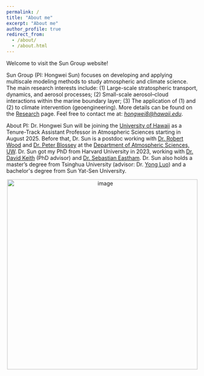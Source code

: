 ```yaml
---
permalink: /
title: "About me"
excerpt: "About me"
author_profile: true
redirect_from:
  - /about/
  - /about.html
---
```


Welcome to visit the Sun Group website! <br />

Sun Group (PI: Hongwei Sun) focuses on developing and applying multiscale modeling methods to study atmospheric and climate science. The main research interests include: (1) Large-scale stratospheric transport, dynamics, and aerosol processes; (2) Small-scale aerosol–cloud interactions within the marine boundary layer; (3) The application of (1) and (2) to climate intervention (geoengineering). More details can be found on the [Research](https://hongwei8sun.github.io/research/) page. Feel free to contact me at: *hongwei8@hawaii.edu*. <br />

About PI:
Dr. Hongwei Sun will be joining the [University of Hawaii](https://www.soest.hawaii.edu/atmo/index.php/2023/10/31/oceanography-atmospheric-sciences-more-highly-ranked-for-program-excellence/) as a Tenure-Track Assistant Professor in Atmospheric Sciences starting in August 2025. Before that, Dr. Sun is a postdoc working with [Dr. Robert Wood](https://atmos.uw.edu/faculty-and-research/core-faculty/robert-wood/) and [Dr. Peter Blossey](https://atmos.uw.edu/faculty-and-research/core-faculty/peter-blossey/) at the [Department of Atmospheric Sciences, UW](https://atmos.uw.edu/faculty-and-research/postdoctoral-researchers/). Dr. Sun got my PhD from Harvard University in 2023, working with [Dr. David Keith](https://keith.seas.harvard.edu/people/david-keith) (PhD advisor) and [Dr. Sebastian Eastham](https://globalchange.mit.edu/about-us/personnel/eastham-sebastian). Dr. Sun also holds a master’s degree from Tsinghua University (advisor: Dr. [Yong Luo](https://www.researchgate.net/profile/Yong-Luo-18)) and a bachelor's degree from Sun Yat-Sen University. 

<p align="center">
<img width="500" alt="image" src="https://github.com/user-attachments/assets/5f9122bc-6807-427a-98cf-54dcabdebf36" />
</p>
